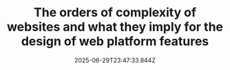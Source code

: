 ---
layout: bookmark
title: The orders of complexity of websites and what they imply for the design of web platform features
tags:
  - Bookmarks
  - Web
  - Web Standards
  - Building websites
date: 2025-06-29T23:47:33.844Z
created: 2025-06-29T23:47:33.844Z
modified: 2025-06-29T23:47:33.844Z
link: https://tess.oconnor.cx/2025/06/complexity
id: 1205409420
image: https://rdl.ink/render/https%3A%2F%2Ftess.oconnor.cx%2F2025%2F06%2Fcomplexity
---